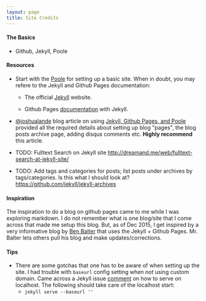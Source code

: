 ```yaml
---
layout: page
title: Site Credits
---
```




#### The Basics

- Github, Jekyll, Poole


#### Resources

- Start with the [Poole](https://github.com/poole/poole) for setting up a basic site. When in doubt, you may refere to the Jekyll and Github Pages documentation:


	- The official [Jekyll](http://jekyllrb.com/) website.

	- Github Pages [documentation](https://help.github.com/articles/using-jekyll-with-pages/) with Jekyll.


- [@joshualande](http://twitter.com/joshualande) blog article on using [Jekyll, Github Pages, and Poole](http://joshualande.com/jekyll-github-pages-poole/) provided all the required details about setting up blog "pages", the blog posts archive page, adding disqus comments etc. **Highly recommend** this article.

- TODO: Fulltext Search on Jekyll site <http://dreamand.me/web/fulltext-search-at-jekyll-site/>

- TODO: Add tags and categories for posts; list posts under archives by tags/categories.
Is this what I should look at? <https://github.com/jekyll/jekyll-archives>

#### Inspiration

The inspiration to do a blog on github pages came to me while I was exploring markdown. I do not remember what is one blog/site that I come across that made me setup this blog. But, as of Dec 2015, I get inspired by a very informative blog by [Ben Balter](https://github.com/benbalter/benbalter.github.com) that uses the Jekyll + Github Pages. Mr. Balter lets others pull his blog and make updates/corrections. 


#### Tips

- There are some gotchas that one has to be aware of when setting up the site. I had trouble with `baseurl` config setting when _not_ using custom domain. Came across a Jekyll issue [comment](https://github.com/jekyll/jekyll/issues/332#issuecomment-18952908) on how to serve on localhost. The following should take care of the localhost start:
	-	`jekyll serve --baseurl '' `
	